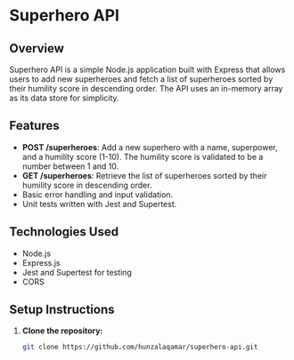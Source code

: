 # Superhero API

## Overview

Superhero API is a simple Node.js application built with Express that allows users to add new superheroes and fetch a list of superheroes sorted by their humility score in descending order. The API uses an in-memory array as its data store for simplicity.

## Features

- **POST /superheroes**: Add a new superhero with a name, superpower, and a humility score (1-10). The humility score is validated to be a number between 1 and 10.
- **GET /superheroes**: Retrieve the list of superheroes sorted by their humility score in descending order.
- Basic error handling and input validation.
- Unit tests written with Jest and Supertest.

## Technologies Used

- Node.js
- Express.js
- Jest and Supertest for testing
- CORS

## Setup Instructions

1. **Clone the repository:**
   ```bash
   git clone https://github.com/hunzalaqamar/superhero-api.git
   ```
